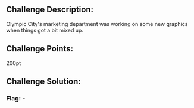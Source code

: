 ## Challenge Description:

Olympic City's marketing department was working on some new graphics when things got a bit mixed up.

## Challenge Points:

200pt

## Challenge Solution:



### Flag: -
